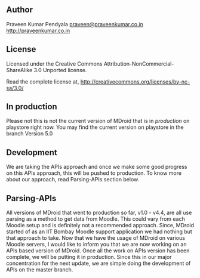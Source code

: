 Author
----------------------
Praveen Kumar Pendyala <praveen@praveenkumar.co.in><br>
http://praveenkumar.co.in


License
----------------------
Licensed under the Creative Commons Attribution-NonCommercial-ShareAlike 3.0 
Unported license.

Read the complete license at,
http://creativecommons.org/licenses/by-nc-sa/3.0/


In production
----------------------
Please not this is not the current version of MDroid that is in *production* on
playstore right now. You may find the current version on playstore in the branch
Version 5.0


Development
----------------------
We are taking the APIs approach and once we make some good progress 
on this APIs approach, this will be pushed to production. To know more about our
approach, read Parsing-APIs section below.


Parsing-APIs
-----------------------
All versions of MDroid that went to production so far, v1.0 - v4.4, are all use
parsing as a method to get data from Moodle. This could vary from each Moodle 
setup and is definitely not a recommended approach. Since, MDroid started of as
an IIT Bombay Moodle support application we had nothing but that approach to take.
Now that we have the usage of MDroid on various Moodle servers, I would like to
inform you that we are now working on an APIs based version of MDroid. Once all
the work on APIs version has been complete, we will be putting it in production.
Since this in our major concentration for the next update, we are simple doing 
the development of APIs on the master branch.

